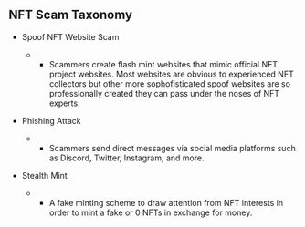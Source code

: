 ## NFT Scam Taxonomy

-   Spoof NFT Website Scam
    -   * Scammers create flash mint websites that mimic official NFT project websites. Most websites are obvious to experienced NFT collectors but other more sophofisticated spoof websites are so professionally created they can pass under the noses of NFT experts.

-   Phishing Attack
    -   * Scammers send direct messages via social media platforms such as Discord, Twitter, Instagram, and more. 

-   Stealth Mint
    -   * A fake minting scheme to draw attention from NFT interests in order to mint a fake or 0 NFTs in exchange for money.
